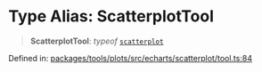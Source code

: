 # Type Alias: ScatterplotTool

> **ScatterplotTool**: *typeof* [`scatterplot`](../variables/scatterplot.md)

Defined in: [packages/tools/plots/src/echarts/scatterplot/tool.ts:84](https://github.com/GeoDaCenter/openassistant/blob/37d127dc7a76d6b5cf9de906c055e4c904e3dfed/packages/tools/plots/src/echarts/scatterplot/tool.ts#L84)
